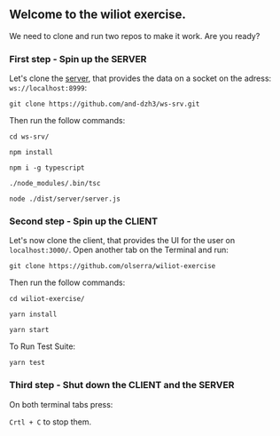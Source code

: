 ## Welcome to the wiliot exercise.

We need to clone and run two repos to make it work. Are you ready?

### First step - Spin up the SERVER

Let's clone the [server](https://github.com/and-dzh3/ws-srv), that provides the data on a socket on the adress: `ws://localhost:8999`:

`git clone https://github.com/and-dzh3/ws-srv.git`

Then run the follow commands:

`cd ws-srv/`

`npm install`

`npm i -g typescript `

`./node_modules/.bin/tsc`

`node ./dist/server/server.js`

### Second step - Spin up the CLIENT 

Let's now clone the client, that provides the UI for the user on `localhost:3000/`. Open another tab on the Terminal and run:

`git clone https://github.com/olserra/wiliot-exercise`

Then run the follow commands:

`cd wiliot-exercise/`

`yarn install`  

`yarn start` 

To Run Test Suite:  

`yarn test`  

### Third step - Shut down the CLIENT and the SERVER

On both terminal tabs press:

`Crtl + C` to stop them.
